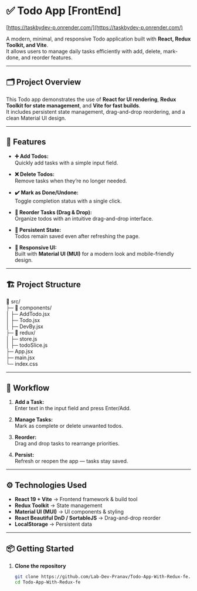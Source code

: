 # ✅ Todo App [FrontEnd]

[https://taskbydev-p.onrender.com/](https://taskbydev-p.onrender.com/)

A modern, minimal, and responsive Todo application built with **React, Redux Toolkit, and Vite**.  
It allows users to manage daily tasks efficiently with add, delete, mark-done, and reorder features.

---

## 🗂️ Project Overview

This Todo app demonstrates the use of **React for UI rendering**, **Redux Toolkit for state management**, and **Vite for fast builds**.  
It includes persistent state management, drag-and-drop reordering, and a clean Material UI design.

---

## 🚀 Features

- **➕ Add Todos:**  
  Quickly add tasks with a simple input field.

- **❌ Delete Todos:**  
  Remove tasks when they’re no longer needed.

- **✔️ Mark as Done/Undone:**  
  Toggle completion status with a single click.

- **🔀 Reorder Tasks (Drag & Drop):**  
  Organize todos with an intuitive drag-and-drop interface.

- **💾 Persistent State:**  
  Todos remain saved even after refreshing the page.

- **🎨 Responsive UI:**  
  Built with **Material UI (MUI)** for a modern look and mobile-friendly design.

---

## 🏗️ Project Structure

📁 src/ <br>
├─ 📁 components/ <br>
│   ├─ AddTodo.jsx <br>
│   ├─ Todo.jsx <br>
│   ├─ DevBy.jsx <br>
├─ 📁 redux/ <br>
│   ├─ store.js <br>
│   ├─ todoSlice.js <br>
├─ App.jsx <br>
├─ main.jsx <br>
└─ index.css <br>

---

## 📝 Workflow

1. **Add a Task:**  
   Enter text in the input field and press Enter/Add.

2. **Manage Tasks:**  
   Mark as complete or delete unwanted todos.

3. **Reorder:**  
   Drag and drop tasks to rearrange priorities.

4. **Persist:**  
   Refresh or reopen the app — tasks stay saved.

---

## ⚙️ Technologies Used

- **React 19 + Vite** → Frontend framework & build tool  
- **Redux Toolkit** → State management  
- **Material UI (MUI)** → UI components & styling  
- **React Beautiful DnD / SortableJS** → Drag-and-drop reorder  
- **LocalStorage** → Persistent data  

---

## 📦 Getting Started

1. **Clone the repository**
   ```bash
   git clone https://github.com/Lab-Dev-Pranav/Todo-App-With-Redux-fe.git
   cd Todo-App-With-Redux-fe
